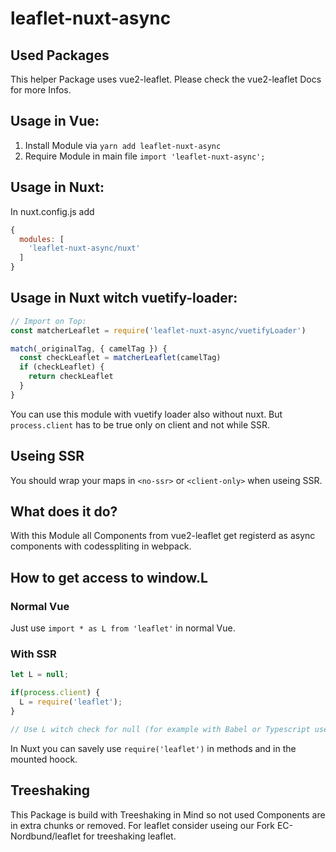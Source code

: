 # leaflet-nuxt-async

## Used Packages
This helper Package uses vue2-leaflet. Please check the vue2-leaflet Docs for more Infos.

## Usage in Vue:

1. Install Module via `yarn add leaflet-nuxt-async`
2. Require Module in main file `import 'leaflet-nuxt-async';`

## Usage in Nuxt:
In nuxt.config.js add 
```js
{
  modules: [
    'leaflet-nuxt-async/nuxt'
  ]
}
```

## Usage in Nuxt witch vuetify-loader:
```js
// Import on Top:
const matcherLeaflet = require('leaflet-nuxt-async/vuetifyLoader')

match(_originalTag, { camelTag }) {
  const checkLeaflet = matcherLeaflet(camelTag)
  if (checkLeaflet) {
    return checkLeaflet
  }
}

```

You can use this module with vuetify loader also without nuxt. But `process.client` has to be true only on client and not while SSR. 

## Useing SSR
You should wrap your maps in `<no-ssr>` or `<client-only>` when useing SSR.

## What does it do?

With this Module all Components from vue2-leaflet get registerd as async components with codesspliting in webpack.

## How to get access to window.L

### Normal Vue
Just use `import * as L from 'leaflet'` in normal Vue.

### With SSR
```js
let L = null;

if(process.client) {
  L = require('leaflet');
}

// Use L witch check for null (for example with Babel or Typescript useing L?.Icon?.default)

```

In Nuxt you can savely use `require('leaflet')` in methods and in the mounted hoock.

## Treeshaking
This Package is build with Treeshaking in Mind so not used Components are in extra chunks or removed. For leaflet consider useing our Fork EC-Nordbund/leaflet for treeshaking leaflet.
